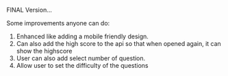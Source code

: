 FINAL Version...

Some improvements anyone can do:

1. Enhanced like adding a mobile friendly design.
2. Can also add the high score to the api so that when opened again, it can show the highscore
3. User can also add select number of question.
4. Allow user to set the difficulty of the questions
